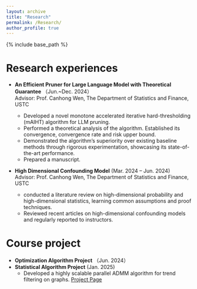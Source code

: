 ```yaml
---
layout: archive
title: "Research"
permalink: /Research/
author_profile: true
---
```


{% include base_path %}

Research experiences
======

* **An Efficient Pruner for Large Language Model with Theoretical Guarantee** （Jun.~Dec. 2024）    
  Advisor: Prof. Canhong Wen, The Department of Statistics and Finance, USTC   
  * Developed a novel monotone accelerated iterative hard-thresholding (mAIHT) algorithm for LLM pruning.
  * Performed a theoretical analysis of the algorithm. Established its convergence, convergence rate and risk upper bound.
  * Demonstrated the algorithm’s superiority over existing baseline methods through rigorous experimentation, showcasing its state-of-the-art performance.
  * Prepared a manuscript.

* **High Dimensional Confounding Model** (Mar. 2024 – Jun. 2024)    
  Advisor: Prof. Canhong Wen, The Department of Statistics and Finance, USTC 
  * conducted a literature review on high-dimensional probability and high-dimensional statistics, learning common assumptions and proof techniques.
  * Reviewed recent articles on high-dimensional confounding models and regularly reported to instructors.

  
Course project
======
* **Optimization Algorithm Project** （Jun. 2024）
* **Statistical Algorithm Project** (Jan. 2025)
  * Developed a highly scalable parallel ADMM algorithm for trend filtering on graphs. [Project Page](https://github.com/byn1002/Trend-Filtering-on-Graphs)



 



